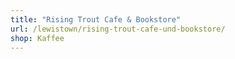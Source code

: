 ```yaml
---
title: "Rising Trout Cafe & Bookstore"
url: /lewistown/rising-trout-cafe-und-bookstore/
shop: Kaffee
---
```

